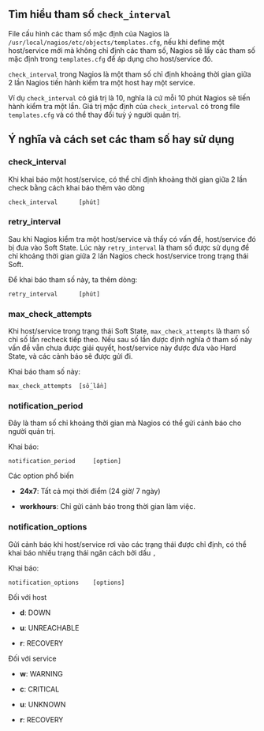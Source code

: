 ## Tìm hiểu tham số `check_interval`

File cấu hình các tham số mặc định của Nagios là `/usr/local/nagios/etc/objects/templates.cfg`, nếu khi define một host/service mới mà không chỉ định các tham số, Nagios sẽ lấy các tham số mặc định trong `templates.cfg` để áp dụng cho host/service đó.

`check_interval` trong Nagios là một tham số chỉ định khoảng thời gian giữa 2 lần Nagios tiến hành kiểm tra một host hay một service. 

Ví dụ `check_interval` có giá trị là 10, nghĩa là cứ mỗi 10 phút Nagios sẽ tiến hành kiểm tra một lần. Giá trị mặc định của `check_interval` có trong file `templates.cfg` và có thể thay đổi tuỳ ý người quản trị.

## Ý nghĩa và cách set các tham số hay sử dụng

### check_interval

Khi khai báo một host/service, có thể chỉ định khoảng thời gian giữa 2 lần check bằng cách khai báo thêm vào dòng

```
check_interval      [phút]
```

### retry_interval

Sau khi Nagios kiểm tra một host/service và thấy có vấn đề, host/service đó bị đưa vào Soft State. Lúc này `retry_interval` là tham số được sử dụng để chỉ khoảng thời gian giữa 2 lần Nagios check host/service trong trạng thái Soft. 

Để khai báo tham số này, ta thêm dòng:

```
retry_interval		[phút]
```

### max_check_attempts

Khi host/service trong trạng thái Soft State, `max_check_attempts` là tham số chỉ số lần recheck tiếp theo. Nếu sau số lần được định nghĩa ở tham số này vấn đề vẫn chưa được giải quyết, host/service này được đưa vào Hard State, và các cảnh báo sẽ được gửi đi.

Khai báo tham số này:

```
max_check_attempts	[số_lần]
```

### notification_period

Đây là tham số chỉ khoảng thời gian mà Nagios có thể gửi cảnh báo cho người quản trị.

Khai báo:

```
notification_period		[option]
```

Các option phổ biến

- **24x7**: Tất cả mọi thời điểm (24 giờ/ 7 ngày)

- **workhours**: Chỉ gửi cảnh báo trong thời gian làm việc.

### notification_options

Gửi cảnh báo khi host/service rơi vào các trạng thái được chỉ định, có thể khai báo nhiều trạng thái ngăn cách bởi dấu `,`

Khai báo:

```
notification_options	[options]
```

Đối với host

- **d**: DOWN

- **u**: UNREACHABLE

- **r**: RECOVERY

Đối với service

- **w**: WARNING

- **c**: CRITICAL

- **u**: UNKNOWN

- **r**: RECOVERY

